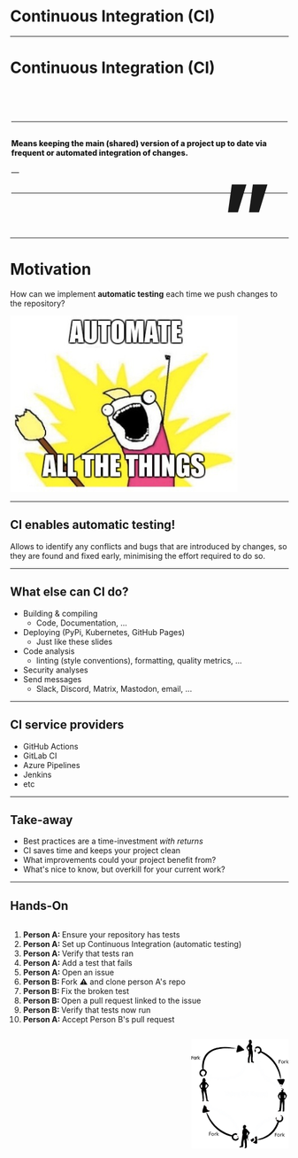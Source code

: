 <!--
title: Continuous Integration
description: Automate All The things!
author: Ole Mussmann, Olga Lyashevska
version: 4.3.1
plugins: RevealMarkdown, RevealChalkboard, RevealHighlight, RevealMath.KaTeX, RevealMenu, RevealNotes, RevealSearch, RevealZoom
-->

<!-- .slide: data-state="blue_overlay yellow_flag yellow_strip purple_half_circle_bottom purple_blob right_e_top" data-background-video="./files/steampunk-85358.mp4" data-background-video-loop data-background-video-muted="true" data-auto-animate data-auto-animate-id="title" -->

# Continuous Integration (CI)

---

<!-- .slide: data-state="blue_overlay 9 yellow_flag logo" data-background="./files/reload-97640.svg" data-background-size="50%" data-auto-animate data-auto-animate-id="what" -->

<style>

/* Blockquote main style */
.blockquote {
    position: relative;
    font-weight: 800;
    padding: 30px 0;
    width: 100%;
    max-width: 500px;
    z-index: 1;
    margin: 80px auto;
    align-self: center;
    border-top: solid 1px;
    border-bottom: solid 1px;
}

/* Blockquote header */
.blockquote h1 {
    position: relative;
    font-size: small;
    font-weight: 800;
    line-height: 1;
    margin: 0;
}

/* Blockquote right double quotes */
.blockquote:after {
    position: absolute;
    content: "”";
    font-size: 10rem;
    line-height: 0;
    bottom: -43px;
    right: 30px;
}

/* increase header size after 600px */
@media all and (min-width: 600px) {
    .blockquote h1 {
        font-size: 60px;
   }

}

/* Blockquote subheader */
.blockquote h4 {
    position: relative;
    font-size: 1 rem;
    font-weight: normal;
    line-height: 1;
    margin: 0;
    padding-top: 20px;
    z-index: 1;
}

</style>

# Continuous Integration (CI)

<div class="blockquote-wrapper fragment">
  <div class="blockquote">
     Means keeping the main (shared) version of a project up to date via frequent or automated integration of changes.
    <h4>&mdash;</h4>
  </div>
</div>

---

<!-- .slide: data-state="blue_overlay yellow_flag yellow_strip purple_half_circle_bottom purple_blob right_e_top" data-background-video="./files/steampunk-85358.mp4" data-background-video-loop data-background-video-muted="true" data-auto-animate data-auto-animate-id="title" -->


# Motivation
How can we implement __automatic testing__ each time we push changes to the repository? 

<img src="./files/automate.jpg">


---

<!-- .slide: data-state="blue_overlay yellow_flag logo 9" data-background="./files/reload-97640.svg" data-background-size="50%" -->

## CI enables automatic testing!

Allows to identify any conflicts and bugs that are introduced by changes, so they are found and fixed early, minimising the effort required to do so. 

---

<!-- .slide: data-state="blue_overlay yellow_flag logo 9" data-background="./files/reload-97640.svg" data-background-size="50%" -->

## What else can CI do?
- Building & compiling
  - Code, Documentation, ...
- Deploying (PyPi, Kubernetes, GitHub Pages)
  - Just like these slides
- Code analysis
    - linting (style conventions), formatting, quality metrics, ...
- Security analyses
- Send messages
  - Slack, Discord, Matrix, Mastodon, email, ...


---


<!-- .slide: data-state="blue_overlay yellow_flag logo 9" data-background="./files/reload-97640.svg" data-background-size="50%" -->

## CI service providers

- GitHub Actions
- GitLab CI
- Azure Pipelines
- Jenkins
- etc

---

<!-- .slide: data-state="blue_overlay yellow_flag logo 9" data-background="./files/reload-97640.svg" data-background-size="50%" -->

## Take-away

- Best practices are a time-investment _with returns_
- CI saves time and keeps your project clean
- What improvements could your project benefit from?
- What's nice to know, but overkill for your current work?

---

<!-- .slide: data-state="blue_overlay yellow_flag logo 9" data-background="./files/reload-97640.svg" data-background-size="50%" -->

## Hands-On

<div style="float: left; width: 95%; margin-bottom: 1em;">
  <ol>
    <li><strong>Person A: </strong>Ensure your repository has tests</li>
    <li><strong>Person A: </strong>Set up Continuous Integration (automatic testing)</li>
    <li><strong>Person A: </strong>Verify that tests ran</li>
    <li><strong>Person A: </strong>Add a test that fails</li>
    <li><strong>Person A: </strong>Open an issue</li>
    <li><strong>Person B: </strong>Fork ⚠️ and clone person A's repo</li>
    <li><strong>Person B: </strong>Fix the broken test</li>
    <li><strong>Person B: </strong>Open a pull request linked to the issue</li>
    <li><strong>Person B: </strong>Verify that tests now run</li>
    <li><strong>Person A: </strong>Accept Person B's pull request</li>
  </ol>
</div>
<img style="float: right; width: 35%;" src="./files/full-cycle-ci.png">


